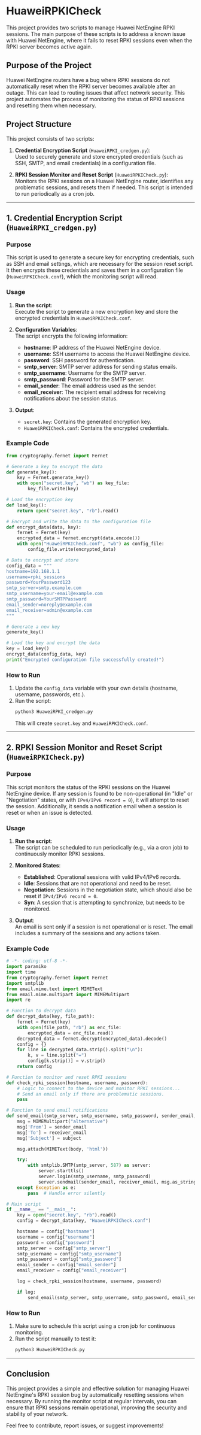 # HuaweiRPKICheck

This project provides two scripts to manage Huawei NetEngine RPKI sessions. The main purpose of these scripts is to address a known issue with Huawei NetEngine, where it fails to reset RPKI sessions even when the RPKI server becomes active again.

## Purpose of the Project

Huawei NetEngine routers have a bug where RPKI sessions do not automatically reset when the RPKI server becomes available after an outage. This can lead to routing issues that affect network security. This project automates the process of monitoring the status of RPKI sessions and resetting them when necessary.

## Project Structure

This project consists of two scripts:

1. **Credential Encryption Script** (`HuaweiRPKI_credgen.py`):  
   Used to securely generate and store encrypted credentials (such as SSH, SMTP, and email credentials) in a configuration file.
   
2. **RPKI Session Monitor and Reset Script** (`HuaweiRPKICheck.py`):  
   Monitors the RPKI sessions on a Huawei NetEngine router, identifies any problematic sessions, and resets them if needed. This script is intended to run periodically as a cron job.

---

## 1. Credential Encryption Script (`HuaweiRPKI_credgen.py`)

### Purpose

This script is used to generate a secure key for encrypting credentials, such as SSH and email settings, which are necessary for the session reset script. It then encrypts these credentials and saves them in a configuration file (`HuaweiRPKICheck.conf`), which the monitoring script will read.

### Usage

1. **Run the script**:  
   Execute the script to generate a new encryption key and store the encrypted credentials in `HuaweiRPKICheck.conf`.

2. **Configuration Variables**:  
   The script encrypts the following information:
   - **hostname**: IP address of the Huawei NetEngine device.
   - **username**: SSH username to access the Huawei NetEngine device.
   - **password**: SSH password for authentication.
   - **smtp_server**: SMTP server address for sending status emails.
   - **smtp_username**: Username for the SMTP server.
   - **smtp_password**: Password for the SMTP server.
   - **email_sender**: The email address used as the sender.
   - **email_receiver**: The recipient email address for receiving notifications about the session status.

3. **Output**:  
   - `secret.key`: Contains the generated encryption key.
   - `HuaweiRPKICheck.conf`: Contains the encrypted credentials.

### Example Code

```python
from cryptography.fernet import Fernet

# Generate a key to encrypt the data
def generate_key():
    key = Fernet.generate_key()
    with open("secret.key", "wb") as key_file:
        key_file.write(key)

# Load the encryption key
def load_key():
    return open("secret.key", "rb").read()

# Encrypt and write the data to the configuration file
def encrypt_data(data, key):
    fernet = Fernet(key)
    encrypted_data = fernet.encrypt(data.encode())
    with open("HuaweiRPKICheck.conf", "wb") as config_file:
        config_file.write(encrypted_data)

# Data to encrypt and store
config_data = """
hostname=192.168.1.1
username=rpki_sessions
password=YourPassword123
smtp_server=smtp.example.com
smtp_username=your-email@example.com
smtp_password=YourSMTPPassword
email_sender=noreply@example.com
email_receiver=admin@example.com
"""

# Generate a new key
generate_key()

# Load the key and encrypt the data
key = load_key()
encrypt_data(config_data, key)
print("Encrypted configuration file successfully created!")
```

### How to Run
1. Update the `config_data` variable with your own details (hostname, username, passwords, etc.).
2. Run the script:
   ```bash
   python3 HuaweiRPKI_credgen.py
   ```
   This will create `secret.key` and `HuaweiRPKICheck.conf`.

---

## 2. RPKI Session Monitor and Reset Script (`HuaweiRPKICheck.py`)

### Purpose

This script monitors the status of the RPKI sessions on the Huawei NetEngine device. If any session is found to be non-operational (in "Idle" or "Negotiation" states, or with `IPv4/IPv6 record = 0`), it will attempt to reset the session. Additionally, it sends a notification email when a session is reset or when an issue is detected.

### Usage

1. **Run the script**:  
   The script can be scheduled to run periodically (e.g., via a cron job) to continuously monitor RPKI sessions.

2. **Monitored States**:
   - **Established**: Operational sessions with valid IPv4/IPv6 records.
   - **Idle**: Sessions that are not operational and need to be reset.
   - **Negotiation**: Sessions in the negotiation state, which should also be reset if `IPv4/IPv6 record = 0`.
   - **Syn**: A session that is attempting to synchronize, but needs to be monitored.

3. **Output**:  
   An email is sent only if a session is not operational or is reset. The email includes a summary of the sessions and any actions taken.

### Example Code

```python
# -*- coding: utf-8 -*-
import paramiko
import time
from cryptography.fernet import Fernet
import smtplib
from email.mime.text import MIMEText
from email.mime.multipart import MIMEMultipart
import re

# Function to decrypt data
def decrypt_data(key, file_path):
    fernet = Fernet(key)
    with open(file_path, "rb") as enc_file:
        encrypted_data = enc_file.read()
    decrypted_data = fernet.decrypt(encrypted_data).decode()
    config = {}
    for line in decrypted_data.strip().split("\n"):
        k, v = line.split("=")
        config[k.strip()] = v.strip()
    return config

# Function to monitor and reset RPKI sessions
def check_rpki_session(hostname, username, password):
    # Logic to connect to the device and monitor RPKI sessions...
    # Send an email only if there are problematic sessions.
    pass

# Function to send email notifications
def send_email(smtp_server, smtp_username, smtp_password, sender_email, receiver_email, subject, body):
    msg = MIMEMultipart("alternative")
    msg['From'] = sender_email
    msg['To'] = receiver_email
    msg['Subject'] = subject

    msg.attach(MIMEText(body, 'html'))

    try:
        with smtplib.SMTP(smtp_server, 587) as server:
            server.starttls()
            server.login(smtp_username, smtp_password)
            server.sendmail(sender_email, receiver_email, msg.as_string())
    except Exception as e:
        pass  # Handle error silently

# Main script
if __name__ == "__main__":
    key = open("secret.key", "rb").read()
    config = decrypt_data(key, "HuaweiRPKICheck.conf")

    hostname = config["hostname"]
    username = config["username"]
    password = config["password"]
    smtp_server = config["smtp_server"]
    smtp_username = config["smtp_username"]
    smtp_password = config["smtp_password"]
    email_sender = config["email_sender"]
    email_receiver = config["email_receiver"]

    log = check_rpki_session(hostname, username, password)

    if log:
        send_email(smtp_server, smtp_username, smtp_password, email_sender, email_receiver, "RPKI Session Alert", log)
```

### How to Run
1. Make sure to schedule this script using a cron job for continuous monitoring.
2. Run the script manually to test it:
   ```bash
   python3 HuaweiRPKICheck.py
   ```

---

## Conclusion

This project provides a simple and effective solution for managing Huawei NetEngine's RPKI session bug by automatically resetting sessions when necessary. By running the monitor script at regular intervals, you can ensure that RPKI sessions remain operational, improving the security and stability of your network.

Feel free to contribute, report issues, or suggest improvements!


